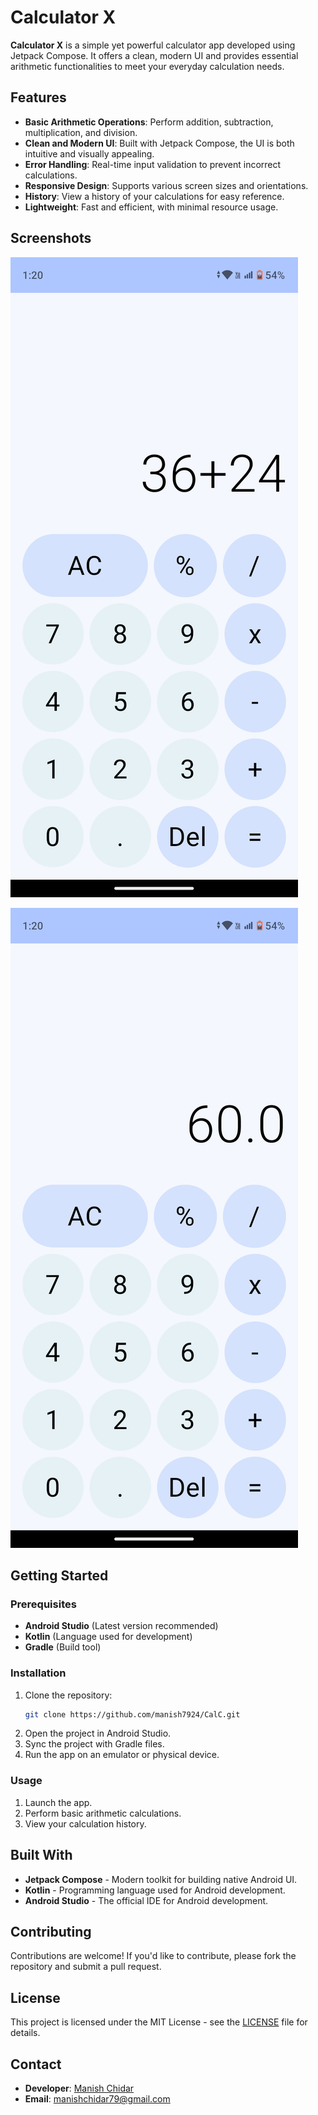 # Calculator X

**Calculator X** is a simple yet powerful calculator app developed using Jetpack Compose. It offers a clean, modern UI and provides essential arithmetic functionalities to meet your everyday calculation needs.

## Features

- **Basic Arithmetic Operations**: Perform addition, subtraction, multiplication, and division.
- **Clean and Modern UI**: Built with Jetpack Compose, the UI is both intuitive and visually appealing.
- **Error Handling**: Real-time input validation to prevent incorrect calculations.
- **Responsive Design**: Supports various screen sizes and orientations.
- **History**: View a history of your calculations for easy reference.
- **Lightweight**: Fast and efficient, with minimal resource usage.

## Screenshots

![image](https://raw.githubusercontent.com/manish7924/CalC/master/app/src/main/res/drawable/1.png)

![image](https://raw.githubusercontent.com/manish7924/CalC/master/app/src/main/res/drawable/2.png)

## Getting Started

### Prerequisites

- **Android Studio** (Latest version recommended)
- **Kotlin** (Language used for development)
- **Gradle** (Build tool)

### Installation

1. Clone the repository:
   ```bash
   git clone https://github.com/manish7924/CalC.git
   ```
2. Open the project in Android Studio.
3. Sync the project with Gradle files.
4. Run the app on an emulator or physical device.

### Usage

1. Launch the app.
2. Perform basic arithmetic calculations.
3. View your calculation history.

## Built With

- **Jetpack Compose** - Modern toolkit for building native Android UI.
- **Kotlin** - Programming language used for Android development.
- **Android Studio** - The official IDE for Android development.

## Contributing

Contributions are welcome! If you'd like to contribute, please fork the repository and submit a pull request.

## License

This project is licensed under the MIT License - see the [LICENSE](LICENSE) file for details.

## Contact

- **Developer**: [Manish Chidar](https://manish7924.github.io/My-Portfolio/)
- **Email**: manishchidar79@gmail.com
